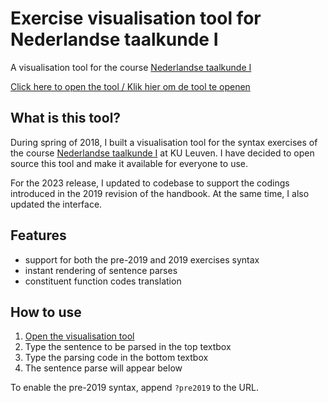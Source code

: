 # Exercise visualisation tool for Nederlandse taalkunde I

A visualisation tool for the course [Nederlandse taalkunde I](https://onderwijsaanbod.kuleuven.be/syllabi/n/F0AM8BN.htm)

[Click here to open the tool / Klik hier om de tool te openen](https://anthesevenants.github.io/ntk/)

## What is this tool?

During spring of 2018, I built a visualisation tool for the syntax exercises of the course [Nederlandse taalkunde I](https://onderwijsaanbod.kuleuven.be/syllabi/n/F0AM8BN.htm) at KU Leuven. I have decided to open source this tool and make it available for everyone to use.

For the 2023 release, I updated to codebase to support the codings introduced in the 2019 revision of the handbook. At the same time, I also updated the interface.

## Features

- support for both the pre-2019 and 2019 exercises syntax
- instant rendering of sentence parses
- constituent function codes translation

## How to use

1. [Open the visualisation tool](https://anthesevenants.github.io/ntk/)
2. Type the sentence to be parsed in the top textbox
3. Type the parsing code in the bottom textbox
4. The sentence parse will appear below

To enable the pre-2019 syntax, append `?pre2019` to the URL.